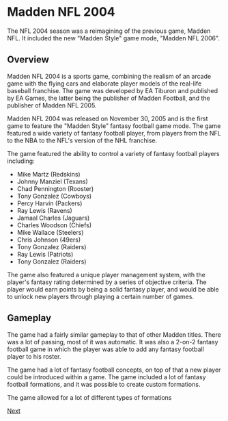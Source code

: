 # Madden NFL 2004

The NFL 2004 season was a reimagining of the previous game, Madden NFL. It included the new "Madden Style" game mode, "Madden NFL 2006".

## Overview

Madden NFL 2004 is a sports game, combining the realism of an arcade game with the flying cars and elaborate player models of the real-life baseball franchise. The game was developed by EA Tiburon and published by EA Games, the latter being the publisher of Madden Football, and the publisher of Madden NFL 2005.

Madden NFL 2004 was released on November 30, 2005 and is the first game to feature the "Madden Style" fantasy football game mode. The game featured a wide variety of fantasy football player, from players from the NFL to the NBA to the NFL's version of the NHL franchise.

The game featured the ability to control a variety of fantasy football players including:

*   Mike Martz (Redskins)
*   Johnny Manziel (Texans)
*   Chad Pennington (Rooster)
*   Tony Gonzalez (Cowboys)
*   Percy Harvin (Packers)
*   Ray Lewis (Ravens)
*   Jamaal Charles (Jaguars)
*   Charles Woodson (Chiefs)
*   Mike Wallace (Steelers)
*   Chris Johnson (49ers)
*   Tony Gonzalez (Raiders)
*   Ray Lewis (Patriots)
*   Tony Gonzalez (Raiders)

The game also featured a unique player management system, with the player's fantasy rating determined by a series of objective criteria. The player would earn points by being a solid fantasy player, and would be able to unlock new players through playing a certain number of games.

## Gameplay

The game had a fairly similar gameplay to that of other Madden titles. There was a lot of passing, most of it was automatic. It was also a 2-on-2 fantasy football game in which the player was able to add any fantasy football player to his roster.

The game had a lot of fantasy football concepts, on top of that a new player could be introduced within a game. The game included a lot of fantasy football formations, and it was possible to create custom formations.

The game allowed for a lot of different types of formations

[Next](123.md)